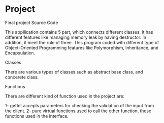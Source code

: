 # Project
Final project Source Code



This appllication contains 5 part, which connects different classes. It has different features like managing memory leak by having destructor. 
In addition, it meet the rule of three. This program coded with different type of Object-Oriented Programming  features like Polymorphism, Inheritance, and Encapsulation.


Classes

There are various types of classes such as abstract base class, and concerete class. 



Functions

There are different kind of function used in the project are:

1- getInt accepts parameters for checking the validation of the input from the client.
2- pure virtual functions used to call the other function, these functions used in the interface.
